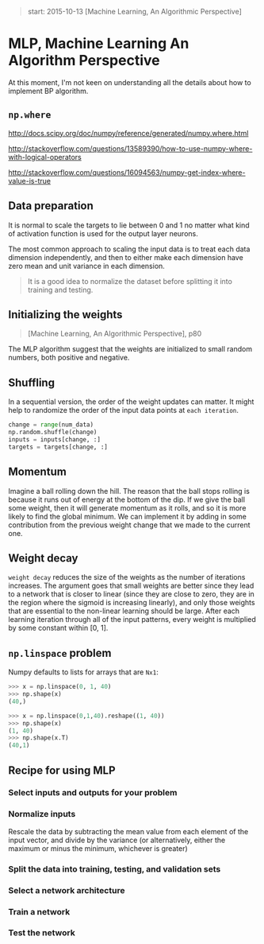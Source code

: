 <!-- toc -->

> start: 2015-10-13
> [Machine Learning, An Algorithmic Perspective]
# MLP, Machine Learning An Algorithm Perspective

At this moment, I'm not keen on understanding all the details about how to implement BP algorithm. 


## `np.where`
http://docs.scipy.org/doc/numpy/reference/generated/numpy.where.html

http://stackoverflow.com/questions/13589390/how-to-use-numpy-where-with-logical-operators

http://stackoverflow.com/questions/16094563/numpy-get-index-where-value-is-true

## Data preparation
It is normal to scale the targets to lie between 0 and 1 no matter what kind of activation function is used for the output layer neurons. 

The most common approach to scaling the input data is to treat each data dimension independently, and then to either make each dimension have zero mean and unit variance in each dimension. 

> It is a good idea to normalize the dataset before splitting it into training and testing. 

## Initializing the weights

> [Machine Learning, An Algorithmic Perspective], p80

The MLP algorithm suggest that the weights are initialized to small random numbers, both positive and negative. 

## Shuffling

In a sequential version, the order of the weight updates can matter. It might help to randomize the order of the input data points at `each iteration`. 

```python
change = range(num_data)
np.random.shuffle(change)
inputs = inputs[change, :]
targets = targets[change, :]
```

## Momentum
Imagine a ball rolling down the hill. The reason that the ball stops rolling is because it runs out of energy at the bottom of the dip. If we give the ball some weight, then it will generate momentum as it rolls, and so it is more likely to find the global minimum. We can implement it by adding in some contribution from the previous weight change that we made to the current one. 

## Weight decay
`weight decay` reduces the size of the weights as the number of iterations increases. The argument goes that small weights are better since they lead to a network that is closer to linear (since they are close to zero, they are in the region where the sigmoid is increasing linearly), and only those weights that are essential to the non-linear learning should be large. After each learning iteration through all of the input patterns, every weight is multiplied by some constant within [0, 1]. 

## `np.linspace` problem
Numpy defaults to lists for arrays that are `Nx1`:
```python
>>> x = np.linspace(0, 1, 40)
>>> np.shape(x)
(40,)

>>> x = np.linspace(0,1,40).reshape((1, 40))
>>> np.shape(x)
(1, 40)
>>> np.shape(x.T)
(40,1)
```

## Recipe for using MLP

### Select inputs and outputs for your problem

### Normalize inputs
Rescale the data by subtracting the mean value from each element of the input vector, and divide by the variance (or alternatively, either the maximum or minus the minimum, whichever is greater)

### Split the data into training, testing, and validation sets

### Select a network architecture

### Train a network

### Test the network